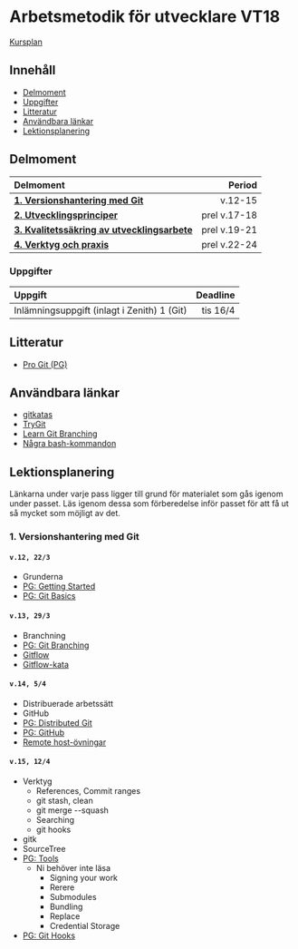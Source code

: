 # Arbetsmetodik för utvecklare VT18

[Kursplan](Kursplan.md)

## Innehåll

* [Delmoment](#delmoment)
* [Uppgifter](#uppgifter)
* [Litteratur](#litteratur)
* [Användbara länkar](#anv%C3%A4ndbara-l%C3%A4nkar)
* [Lektionsplanering](#lektionsplanering)

## Delmoment

| Delmoment                              | Period  |
|:---------------------------------------|--------:|
| [__1. Versionshantering med Git__](#1-versionshantering-med-git) | v.12-15 |
| [__2. Utvecklingsprinciper__](#2-utvecklingsprinciper) | prel v.17-18 |
| [__3. Kvalitetssäkring av utvecklingsarbete__](#3-kvalitetss%C3%A4kring-av-utvecklingsarbete) | prel v.19-21 |
| [__4. Verktyg och praxis__](#4-verktyg-och-praxis) | prel v.22-24 |

### Uppgifter

| Uppgift                                    | Deadline |
|:-------------------------------------------|---------:|
| Inlämningsuppgift (inlagt i Zenith) 1 (Git)| tis 16/4 |

## Litteratur

* [Pro Git (PG)](https://git-scm.com/book/en/v2)

## Användbara länkar

* [gitkatas](https://github.com/praqma-training/git-katas)
* [TryGit](https://try.github.io/levels/1/challenges/1)
* [Learn Git Branching](https://learngitbranching.js.org/)
* [Några bash-kommandon](Bash.md)

## Lektionsplanering

Länkarna under varje pass ligger till grund för materialet som gås igenom under passet. Läs igenom dessa som förberedelse inför passet för att få ut så mycket som möjligt av det.

### 1. Versionshantering med Git

#### `v.12, 22/3`

* Grunderna
* [PG: Getting Started](https://git-scm.com/book/en/v2/Getting-Started-About-Version-Control)
* [PG: Git Basics](https://git-scm.com/book/en/v2/Git-Basics-Getting-a-Git-Repository)

#### `v.13, 29/3`

* Branchning
* [PG: Git Branching](https://git-scm.com/book/en/v2/Git-Branching-Branches-in-a-Nutshell)  
* [Gitflow](Gitflow.md)
* [Gitflow-kata](Gitflow-kata.md)

#### `v.14, 5/4`

* Distribuerade arbetssätt
* GitHub
* [PG: Distributed Git](https://git-scm.com/book/en/v2/Distributed-Git-Distributed-Workflows)
* [PG: GitHub](https://git-scm.com/book/en/v2/GitHub-Account-Setup-and-Configuration)
* [Remote host-övningar](afu3/README.md)

#### `v.15, 12/4`

* Verktyg
  * References, Commit ranges
  * git stash, clean
  * git merge --squash
  * Searching
  * git hooks
* gitk
* SourceTree
* [PG: Tools](https://git-scm.com/book/en/v2/Git-Tools-Revision-Selection)
  * Ni behöver inte läsa
    * Signing your work
    * Rerere
    * Submodules
    * Bundling
    * Replace
    * Credential Storage
* [PG: Git Hooks](https://git-scm.com/book/en/v2/Customizing-Git-Git-Hooks)

